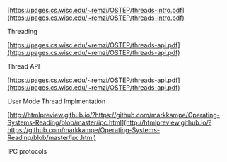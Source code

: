 [https://pages.cs.wisc.edu/~remzi/OSTEP/threads-intro.pdf](https://pages.cs.wisc.edu/~remzi/OSTEP/threads-intro.pdf)

Threading

[https://pages.cs.wisc.edu/~remzi/OSTEP/threads-api.pdf](https://pages.cs.wisc.edu/~remzi/OSTEP/threads-api.pdf)

Thread API

[https://pages.cs.wisc.edu/~remzi/OSTEP/threads-api.pdf](https://pages.cs.wisc.edu/~remzi/OSTEP/threads-api.pdf)

User Mode Thread Implmentation

[http://htmlpreview.github.io/?https://github.com/markkampe/Operating-Systems-Reading/blob/master/ipc.html](http://htmlpreview.github.io/?https://github.com/markkampe/Operating-Systems-Reading/blob/master/ipc.html)

IPC protocols